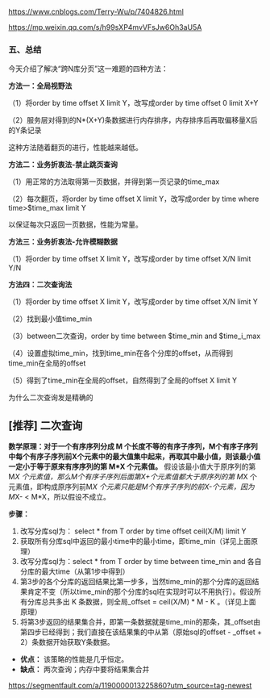 https://www.cnblogs.com/Terry-Wu/p/7404826.html



https://mp.weixin.qq.com/s/h99sXP4mvVFsJw6Oh3aU5A

### **五、总结**

今天介绍了解决“跨N库分页”这一难题的四种方法：

**方法一：全局视野法**

（1）将order by time offset X limit Y，改写成order by time offset 0 limit X+Y

（2）服务层对得到的N*(X+Y)条数据进行内存排序，内存排序后再取偏移量X后的Y条记录

这种方法随着翻页的进行，性能越来越低。

**方法二：业务折衷法-禁止跳页查询**

（1）用正常的方法取得第一页数据，并得到第一页记录的time_max

（2）每次翻页，将order by time offset X limit Y，改写成order by time where time>$time_max limit Y

以保证每次只返回一页数据，性能为常量。

**方法三：业务折衷法-允许模糊数据**

（1）将order by time offset X limit Y，改写成order by time offset X/N limit Y/N

**方法四：二次查询法**

（1）将order by time offset X limit Y，改写成order by time offset X/N limit Y

（2）找到最小值time_min

（3）between二次查询，order by time between $time_min and $time_i_max

（4）设置虚拟time_min，找到time_min在各个分库的offset，从而得到time_min在全局的offset

（5）得到了time_min在全局的offset，自然得到了全局的offset X limit Y



为什么二次查询发是精确的



## [推荐] 二次查询

**数学原理：对于一个有序序列分成 M 个长度不等的有序子序列，M个有序子序列中每个有序子序列前X个元素中的最大值集中起来，再取其中最小值，则该最小值一定小于等于原来有序序列的第 M\*X 个元素值。**
假设该最小值大于原序列的第 M*X 个元素值，那么M个有序子序列后面第X+个元素值都大于原序列的第 M*X 个元素值，即构成原序列前M*X 个元素只能是M个有序子序列的前X-个元素，因为M*X- < M*X，所以假设不成立。

**步骤：**

1. 改写分库sql为： select * from T order by time offset ceil(X/M) limit Y
2. 获取所有分库sql中返回的最小time中的最小time，即time_min（详见上面原理）
3. 改写分库sql为：select * from T order by time between time_min and 各自分库的最大time（从第1步中得到）
4. 第3步的各个分库的返回结果比第一步多，当然time_min的那个分库的返回结果肯定不变（所以time_min的那个分库的sql在实现时可以不用执行）。假设所有分库总共多出 K 条数据，则全局_offset = ceil(X/M) * M - K 。（详见上面原理）
5. 将第3步返回的结果集合并，即第一条数据就是time_min的那条，其_offset由第四步已经得到；我们直接在该结果集的中从第（原始sql的offset - _offset + 2）条数据开始获取Y条数据。

- **优点：** 该策略的性能是几乎恒定。
- **缺点：** 两次查询；内存中要将结果集合并

https://segmentfault.com/a/1190000013225860?utm_source=tag-newest